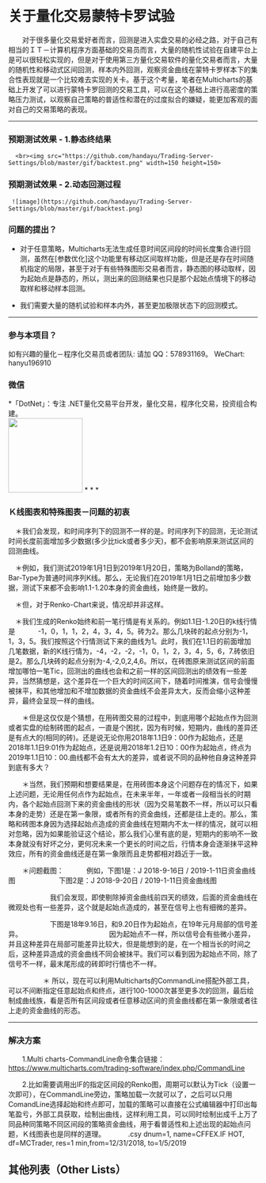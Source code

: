 # 关于量化交易蒙特卡罗试验

　　对于很多量化交易爱好者而言，回测是进入实盘交易的必经之路，对于自己有相当的ＩＴ－计算机程序方面基础的交易员而言，大量的随机性试验在自建平台上是可以很轻松实现的，但是对于使用第三方量化交易软件的量化交易者而言，大量的随机性和移动式区间回测，样本内外回测，观察资金曲线在蒙特卡罗样本下的集合性表现就是一个比较难去实现的关卡。基于这个考量，笔者在Multicharts的基础上开发了可以进行蒙特卡罗回测的交易工具，可以在这个基础上进行高密度的策略压力测试，以观察自己策略的普适性和潜在的过度拟合的嫌疑，能更加客观的面对自己的交易策略的表现。

* * *
### 预期测试效果 - 1.静态终结果
      <br><img src="https://github.com/handayu/Trading-Server-Settings/blob/master/gif/backtest.png" width=150 height=150>

### 预期测试效果 - 2.动态回测过程
     ![image](https://github.com/handayu/Trading-Server-Settings/blob/master/gif/backtest.png)

### 问题的提出？

- 对于任意策略，Multicharts无法生成任意时间区间段的时间长度集合进行回测，虽然在[参数优化]这个功能里有移动区间取样功能，但是还是存在时间随机指定的局限，甚至于对于有些特殊图形交易者而言，静态图的移动取样，因为起始点是静态的，所以，测出来的回测结果也只是那个起始点情境下的移动取样和移动样本回测。

- 我们需要大量的随机试验和样本内外，甚至更加极限状态下的回测模式。

* * *

### 参与本项目？

如有兴趣的量化－程序化交易员或者团队:
   请加 QQ：578931169。
   WeChart: hanyu196910
   
   <h3 id="weibo-weixin">微信</h3>
 *「DotNet」：专注 .NET量化交易平台开发，量化交易，程序化交易，投资组合构建。
   <br><img src="http://ww4.sinaimg.cn/small/63918611gw1epb2c79isfj20460460tr.jpg" width=150 height=150>
* * *

### Ｋ线图表和特殊图表－问题的初衷

　＊我们会发现，和时间序列下的回测不一样的是。时间序列下的回测，无论测试时间长度前面增加多少数据(多少比tick或者多少天)，都不会影响原来测试区间的回测曲线。

  　＊例如，我们测试2019年1月1日到2019年1月20日，策略为Bolland的策略，Bar-Type为普通时间序列K线。那么，无论我们在2019年1月1日之前增加多少数据，测试下来都不会影响1.1-1.20本身的资金曲线，始终是一致的。
   
  　＊但，对于Renko-Chart来说，情况却并非这样。
   
  　＊我们生成的Renko始终和前一笔行情是有关系的。例如1.1日-1.20日的k线行情是 　　　-1，0，1，1，2，4，3，4，5。砖为2。那么几块砖的起点分别为-1，1，3，5。我们按照这个行情测试下来的曲线为1。此时，我们在1.1日的前面增加几笔数据，新的K线行情为，-4，-2，-2，-1，0，1，2，3，4，5，6，7.砖依旧是2。那么几块砖的起点分别为-4,-2,0,2,4,6。所以，在砖图原来测试区间的前面增加哪怕一笔Tic，回测出的曲线也会和之前一样的区间回测出的绩效有一些差异，当然猜想是，这个差异在一个巨大的时间区间下，随着时间推演，信号会慢慢被抹平，和其他增加和不增加数据的资金曲线不会差异太大，反而会缩小这种差异，最终会呈现一样的曲线。

　　＊但是这仅仅是个猜想，在用砖图交易的过程中，到底用哪个起始点作为回测或者实盘的绘制砖图的起点，一直是个困扰，因为有时候，短期内，曲线的差异还是有点大的(相同的砖)。还是说无论你用2018年1.1日9：00作为起始点，还是2018年1.1日9:01作为起始点，还是说用2018年1.2日10：00作为起始点，终点为2019年1.1日10：00.曲线都不会有太大的差异，或者说不同的品种他自身这种差异到底有多大？

　　＊当然，我们预期和想要结果是，在用砖图本身这个问题存在的情况下，如果上述问题，无论用任何点作为起始点，在未来半年，一年或者一段相当长的时期内，各个起始点回测下来的资金曲线的形状（因为交易笔数不一样，所以可以只看本身的走势）还是在第一象限，或者所有的资金曲线，还都是往上走的。那么，策略和砖图本身因为选择起始点造成的资金曲线在短期内不太一样的情况，就可以相对忽略，因为如果能验证这个结论，那么我们心里有底的是，短期内的影响不一致本身就没有好坏之分，更何况未来一个更长的时间之后，行情本身会逐渐抹平这种效应，所有的资金曲线还是在第一象限而且走势都相对趋近于一致。

　　＊问题截图：
　　　例如，下图1是：J 2018-9-16日 / 2019-1-11日资金曲线图
　　　　　　下图2是：J 2018-9-20日 / 2019-1-11日资金曲线图

　　　　　　我们会发现，即使剔除掉资金曲线前四天的绩效，后面的资金曲线在微观处也有一些差异，这个就是起始点造成的，甚至在信号上也有细微的差异。

  　　　　　　下图是18年9.16日，和9.20日作为起始点，在19年元月局部的信号差异。
  　　　　　　
  　　　　　　因为起始点不一样，所以信号会有些微小差异，并且这种差异在局部可能差异比较大，但是能想到的是，在一个相当长的时间之后，这种差异造成的资金曲线不同会被抹平。我们可以看到因为起始点不同，除了信号不一样，最末尾形成的砖即时行情也不一样。
   
   　　　　　＊ 所以，现在可以利用Multicharts的CommandLine搭配外部工具，可以不间断指定任意起始点和终点，进行100-1000次甚至更多次的回测，最后绘制成曲线族，看是否所有区间段或者任意移动区间的资金曲线都在第一象限或者往上走的资金曲线的形态。

* * *

### 解决方案

　　1.Multi charts-CommandLine命令集合链接：
       　　　 https://www.multicharts.com/trading-software/index.php/CommandLine


　　2.比如需要调用出IF的指定区间段的Renko图，周期可以默认为Tick（设置一次即可），在CommandLine旁边，策略加载一次就可以了，之后可以只用ComandLine选择起始和终点即可，加载的策略可以直接在公式编辑器中打印出每笔盈亏，外部工具获取，绘制出曲线，这样利用工具，可以同时绘制出成千上万了同品种同策略不同区间段的策略资金曲线，用于看普适性和上述出现的起始点问题，Ｋ线图表也是同样的道理。
　　　.csy dnum=1, name=CFFEX.IF HOT, df=MCTrader, res=1 min,from=12/31/2018, to=1/5/2019

## 其他列表（Other Lists）

